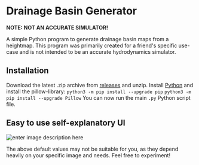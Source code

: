 
# Drainage Basin Generator
**NOTE: NOT AN ACCURATE SIMULATOR!**

A simple Python program to generate drainage basin maps from a heightmap. This program was primarily created for a friend's specific use-case and is not intended to be an accurate hydrodynamics simulator.
## Installation
Download the latest .zip archive from [releases](https://github.com/ArcticCoder/drainage-basin-generator/releases) and unzip. Install [Python](https://www.python.org/downloads/) and install the pillow-library:
`python3 -m pip install --upgrade pip`
`python3 -m pip install --upgrade Pillow`
You can now run the main `.py` Python script file.
## Easy to use self-explanatory UI
![enter image description here](https://cdn.discordapp.com/attachments/277075658486579210/946441173839527936/2022-02-24-181816_4720x1440_scrot.png)

The above default values may not be suitable for you, as they depend heavily on your specific image and needs. Feel free to experiment!
